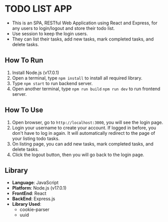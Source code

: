 # TODO LIST APP
* This is an SPA, RESTful Web Application using React and Express, for any users to login/logout and store their todo list.
* Use session to keep the login users.
* They can list their tasks, add new tasks, mark completed tasks, and delete tasks.

## How To Run
1. Install Node.js (v17.0.1)
2. Open a terminal, type `npm install` to install all required library.
3. Type `npm start` to run backend server.
4. Open another terminal, type `npm run build` `npm run dev` to run frontend server.

## How To Use
1. Open browser, go to `http://localhost:3000`, you will see the login page.
2. Login your username to create your account. If logged in before, you don't have to log in again. It will automatically redirect to the page of your listing todo tasks.
3. On listing page, you can add new tasks, mark completed tasks, and delete tasks.
4. Click the logout button, then you will go back to the login page.

## Library
* **Language**: JavaScript
* **Platform**: Node.js (v17.0.1)
* **FrontEnd**: React
* **BackEnd**: Express.js
* **Library Used**:
  * cookie-parser
  * uuid
